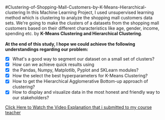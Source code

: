 #Clustering-of-Shopping-Mall-Customers-by-K-Means-Hierarchical-clustering
In this Machine Learning Project, I used unsupervised learning method which is clustering to analyze the shopping mall customers data sets. We're going to make the clusters of a datasets from the shopping mall customers based on their different characteristics like age, gender, income, spending etc. by **K-Means Clustering and Hierarchical Clustering**.<br>
<br>**At the end of this study, I hope we could achieve the following understandings regarding our problem:**<br>
- [x] What's a good way to segment our dataset on a small set of clusters?<br>
- [x] How can we achieve quick results using<br>
- [x] the Pandas, Numpy, Matplotlib, Pyplot and SKLearn modules?<br>
- [x] How the select the best hyperparameters for K-Means Clustering?<br>
- [x] How to get the Hierarchical Agglomerative Bottom-up approach of clustering?<br>
- [x] How to display and visualize data in the most honest and friendly way to our stakeholders?<br>

[Click Here to Watch the Video Explanation that i submitted to my course teacher](https://drive.google.com/file/d/10ulPx8lXudvl4MYBElBvI8Au8x6W6RaH/view?usp=sharing)
